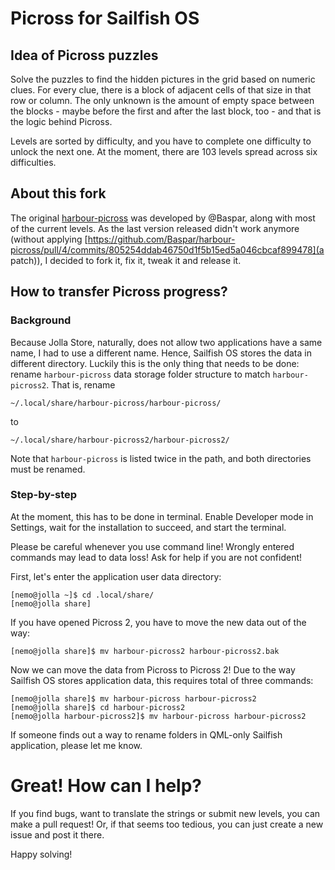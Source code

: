 # Picross for Sailfish OS
## Idea of Picross puzzles
Solve the puzzles to find the hidden pictures in the grid based on numeric clues. For every clue, there is a block of adjacent cells of that size in that row or column. The only unknown is the amount of empty space between the blocks - maybe before the first and after the last block, too - and that is the logic behind Picross.

Levels are sorted by difficulty, and you have to complete one difficulty to unlock the next one. At the moment, there are 103 levels spread across six difficulties.

## About this fork
The original [harbour-picross](https://github.com/Baspar/harbour-picross) was developed by @Baspar, along with most of the current levels.  As the last version released didn't work anymore (without applying [https://github.com/Baspar/harbour-picross/pull/4/commits/805254ddab46750d1f5b15ed5a046cbcaf899478](a patch)), I decided to fork it, fix it, tweak it and release it.

## How to transfer Picross progress?
### Background
Because Jolla Store, naturally, does not allow two applications have a same name, I had to use a different name. Hence, Sailfish OS stores the data in different directory. Luckily this is the only thing that needs to be done: rename `harbour-picross` data storage folder structure to match `harbour-picross2`. That is, rename
```
~/.local/share/harbour-picross/harbour-picross/
```
to
```
~/.local/share/harbour-picross2/harbour-picross2/
```
Note that `harbour-picross` is listed twice in the path, and both directories must be renamed.

### Step-by-step
At the moment, this has to be done in terminal. Enable Developer mode in Settings, wait for the installation to succeed, and start the terminal.

Please be careful whenever you use command line! Wrongly entered commands may lead to data loss! Ask for help if you are not confident!

First, let's enter the application user data directory:
```
[nemo@jolla ~]$ cd .local/share/
[nemo@jolla share]
```
If you have opened Picross 2, you have to move the new data out of the way:
```
[nemo@jolla share]$ mv harbour-picross2 harbour-picross2.bak
```
Now we can move the data from Picross to Picross 2! Due to the way Sailfish OS stores application data, this requires total of three commands:
```
[nemo@jolla share]$ mv harbour-picross harbour-picross2
[nemo@jolla share]$ cd harbour-picross2
[nemo@jolla harbour-picross2]$ mv harbour-picross harbour-picross2
```
If someone finds out a way to rename folders in QML-only Sailfish application, please let me know.

# Great! How can I help?
If you find bugs, want to translate the strings or submit new levels, you can make a pull request! Or, if that seems too tedious, you can just create a new issue and post it there.

Happy solving!
